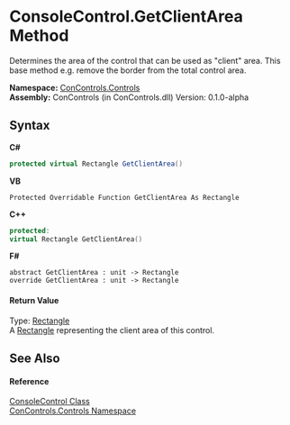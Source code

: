# ConsoleControl.GetClientArea Method 
 

Determines the area of the control that can be used as "client" area. This base method e.g. remove the border from the total control area.

**Namespace:**&nbsp;<a href="8161a036-2926-0ace-99d3-20346d250e3b">ConControls.Controls</a><br />**Assembly:**&nbsp;ConControls (in ConControls.dll) Version: 0.1.0-alpha

## Syntax

**C#**<br />
``` C#
protected virtual Rectangle GetClientArea()
```

**VB**<br />
``` VB
Protected Overridable Function GetClientArea As Rectangle
```

**C++**<br />
``` C++
protected:
virtual Rectangle GetClientArea()
```

**F#**<br />
``` F#
abstract GetClientArea : unit -> Rectangle 
override GetClientArea : unit -> Rectangle 
```


#### Return Value
Type: <a href="https://docs.microsoft.com/dotnet/api/system.drawing.rectangle" target="_blank">Rectangle</a><br />A <a href="https://docs.microsoft.com/dotnet/api/system.drawing.rectangle" target="_blank">Rectangle</a> representing the client area of this control.

## See Also


#### Reference
<a href="eae0acea-bdd1-dc08-7fda-dcd25c5f2082">ConsoleControl Class</a><br /><a href="8161a036-2926-0ace-99d3-20346d250e3b">ConControls.Controls Namespace</a><br />